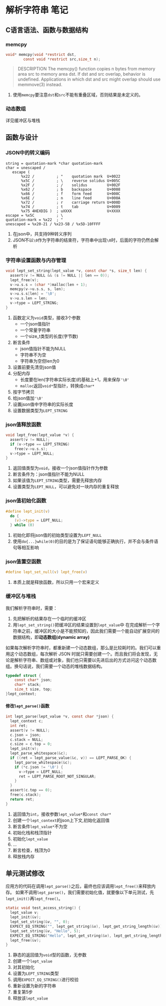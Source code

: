 # 解析字符串 笔记
## C语言语法、函数与数据结构
### memcpy
```c
void* memcpy(void *restrict dst,
        const void *restrict src,size_t n);
```

> DESCRIPTION
     The memcpy() function copies n bytes from memory area src to memory area dst.  If dst and src overlap, behavior is undefined.  Applications in which dst
     and src might overlap should use memmove(3) instead.

1. 使用`memcpy`要注意`dst`和`src`不能有重叠区域，否则结果是未定义的。

### 动态数组
详见缓冲区与堆栈
## 函数与设计
### JSON中的转义编码
```
string = quotation-mark *char quotation-mark
char = unescaped /
   escape (
       %x22 /          ; "    quotation mark  U+0022
       %x5C /          ; \    reverse solidus U+005C
       %x2F /          ; /    solidus         U+002F
       %x62 /          ; b    backspace       U+0008
       %x66 /          ; f    form feed       U+000C
       %x6E /          ; n    line feed       U+000A
       %x72 /          ; r    carriage return U+000D
       %x74 /          ; t    tab             U+0009
       %x75 4HEXDIG )  ; uXXXX                U+XXXX
escape = %x5C          ; \
quotation-mark = %x22  ; "
unescaped = %x20-21 / %x23-5B / %x5D-10FFFF
```
1. 在json中，共支持9种转义序列
2. JSON不以`\0`作为字符串的结束符，字符串中出现`\0`时，后面的字符仍然会解析

### 字符串设置函数与内存管理

```c
void lept_set_string(lept_value *v, const char *s, size_t len) {
  assert(v != NULL && (s != NULL || len == 0));
  lept_free(v);
  v->u.s.s = (char *)malloc(len + 1);
  memcpy(v->u.s.s, s, len);
  v->u.s.s[len] = '\0';
  v->u.s.len = len;
  v->type = LEPT_STRING;
}
```

1. 函数定义为`void`类型，接收3个参数
    * 一个json值指针
    * 一个常量字符串
    * 一个size_t类型的长度(字节数)
2. 断言条件
    * json值指针不能为NULL
    * 字符串不为空
    * 字符串为空但len为0
3. 设置前要先清空json值
4. 分配内存
    * 长度要在len(字符串实际长度)的基础上+1，用来保存`'\0'`
    * `malloc`返回`void*`型指针，转换成`char*`
5. 按字节拷贝
6. 给json值加`'\0'`
7. 设置json值中字符串的实际长度
8. 设置数据类型为`LEPT_STRING`

### json值释放函数
```c
void lept_free(lept_value *v) {
  assert(v != NULL);
  if (v->type == LEPT_STRING)
    free(v->u.s.s);
  v->type = LEPT_NULL;
}
```

1. 返回值类型为`void`，接收一个json值指针作为参数
2. 断言条件为：json值指针不能为NULL
3. 如果该值为`LEPT_STRING`类型，需要先释放内存
4. 设置类型为`LEPT_NULL`，可以避免对一块内存的重复释放

### json值初始化函数

```c
#define lept_init(v)                                                           \
  do {                                                                         \
    (v)->type = LEPT_NULL;                                                     \
  } while (0)
```

1. 初始化即将json值的初始类型设置为`LEPT_NULL`
2. 使用`do{...}while(0)`的目的是为了保证语句能够正确执行，并不会与条件语句等相互影响

### json值置空函数
```c
#define lept_set_null(v) lept_free(v)
```
1. 本质上就是释放函数，所以只用一个宏来定义

### 缓冲区与堆栈
我们解析字符串时，需要：
1. 先把解析的结果存在一个临时的缓冲区
2. 用`lept_set_string()`把缓冲区的结果设置到`lept_value`中
在完成解析一个字符串之前，缓冲区的大小是不能预知的，因此我们需要一个能自动扩展空间的数据结构，即**动态数组(dynamic array)**

如果每次解析字符串时，都重新建一个动态数组，那么是比较耗时的。我们可以重用这个动态数组，每次解析 JSON 时就只需要创建一个。而且我们将会发现，无论是解析字符串、数组或对象，我们也只需要以先进后出的方式访问这个动态数组。换句话说，我们需要一个动态的堆栈数据结构。

```c
typedef struct {
    const char* json;
    char* stack;
    size_t size, top;
}lept_context;
```
#### 修改`lept_parse()`函数
```c
int lept_parse(lept_value *v, const char *json) {
  lept_context c;
  int ret;
  assert(v != NULL);
  c.json = json;
  c.stack = NULL;
  c.size = c.top = 0;
  lept_init(v);
  lept_parse_whitespace(&c);
  if ((ret = lept_parse_value(&c, v)) == LEPT_PARSE_OK) {
    lept_parse_whitespace(&c);
    if (*c.json != '\0') {
      v->type = LEPT_NULL;
      ret = LEPT_PARSE_ROOT_NOT_SINGULAR;
    }
  }
  assert(c.top == 0);
  free(c.stack);
  return ret;
}
```
1. 返回值为`int`，接收参数`lept_value*`和`const char*`
2. 创建一个`lept_context`的json上下文,初始化返回值
3. 断言条件`lept_value*`不为空
4. 初始化栈和栈顶指针
5. 初始化`lept_value`
6. ...
7. 断言检查，栈顶为0
8. 释放栈内存

## 单元测试修改
应用方的代码在调用`lept_parse()`之后，最终也应该调用`lept_free()`来释放内存。
如果不调用`lept_parse()`，我们需要初始化值，就要像以下单元测试，先`lept_init()`再`lept_free()`。

```c
static void test_access_string() {
  lept_value v;
  lept_init(&v);
  lept_set_string(&v, "", 0);
  EXPECT_EQ_STRING("", lept_get_string(&v), lept_get_string_length(&v));
  lept_set_string(&v, "Hello", 5);
  EXPECT_EQ_STRING("Hello", lept_get_string(&v), lept_get_string_length(&v));
  lept_free(&v);
}
```
1. 静态的返回值为`void`型的函数，无参数
2. 创建一个`lept_value`
3. 对其初始化
4. 设置为`LEPT_STRING`类型
5. 调用`EXPECT_EQ_STRING()`进行校验
6. 重新设置为新的字符串
7. 重复第5步
8. 释放该`lept_value`

